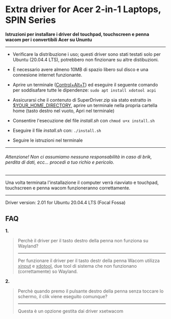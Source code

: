 # Extra driver for Acer 2-in-1 Laptops, SPIN Series

**Istruzioni per installare i driver del touchpad, touchscreen e penna wacom per i convertibili Acer su Ununtu**

---

- Verificare la distribuzione i uso; questi driver sono stati testati solo per Ubuntu (20.04.4 LTS), potrebbero non finzionare su altre distibuzioni.
  
- È necessario avere almeno 10MB di spazio libero sul disco e una connesione internet funzionante.
  
- Aprire un terminale (<u>Control+Alt+T</u>) ed eseguire il seguente comando per soddisafare tutte le dipendenze: `sudo apt install xdotool acpi`
  
- Assicurarsi che il contenuto di SuperDriver.zip sia stato estratto in <u>$YOUR_HOME_DIRECTORY</u>, aprire un terminale nella propria cartella home (tasto destro nel vuoto, Apri nel terminale)
  
- Consentire l'esecuzione del file *install.sh* con `chmod u+x install.sh`
  
- Eseguire il file *install.sh* con: `./install.sh`
  
- Seguire le istruzioni nel terminale
  

---

###### Attenzione! Non ci assumiamo nessuna responsabilità in caso di brik, perdita di dati, ecc... procedi a tuo richio e pericolo.

---

Una volta terminata l'installazione il computer verrà riavviato e touchpad, touchscreen e penna wacom funzioneranno correttamente.

---

Driver version: 2.01 for Ubuntu 20.04.4 LTS (Focal Fossa)


## FAQ

**1.**

> Perchè il driver per il tasto destro della penna non funziona su Wayland?
> 
> ---
> 
> Per funzionare il driver per il tasto destr della penna Wacom utilizza <u>xinput</u> e <u>xdotool</u>, due tool di sistema che non funzionano (correttamente) so Wayland.

**2.**

> Perchè quando premo il pulsante destro della penna senza toccare lo schermo, il clik viene eseguito comunque?
> 
> ---
> 
> Questa è un opzione gestita dai driver xsetwacom
